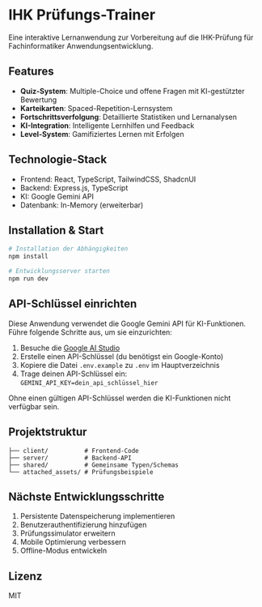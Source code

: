 # IHK Prüfungs-Trainer

Eine interaktive Lernanwendung zur Vorbereitung auf die IHK-Prüfung für Fachinformatiker Anwendungsentwicklung.

## Features

- **Quiz-System**: Multiple-Choice und offene Fragen mit KI-gestützter Bewertung
- **Karteikarten**: Spaced-Repetition-Lernsystem
- **Fortschrittsverfolgung**: Detaillierte Statistiken und Lernanalysen
- **KI-Integration**: Intelligente Lernhilfen und Feedback
- **Level-System**: Gamifiziertes Lernen mit Erfolgen

## Technologie-Stack

- Frontend: React, TypeScript, TailwindCSS, ShadcnUI
- Backend: Express.js, TypeScript
- KI: Google Gemini API
- Datenbank: In-Memory (erweiterbar)

## Installation & Start

```bash
# Installation der Abhängigkeiten
npm install

# Entwicklungsserver starten
npm run dev
```

## API-Schlüssel einrichten

Diese Anwendung verwendet die Google Gemini API für KI-Funktionen. Führe folgende Schritte aus, um sie einzurichten:

1. Besuche die [Google AI Studio](https://makersuite.google.com/app/apikey)
2. Erstelle einen API-Schlüssel (du benötigst ein Google-Konto)
3. Kopiere die Datei `.env.example` zu `.env` im Hauptverzeichnis
4. Trage deinen API-Schlüssel ein: `GEMINI_API_KEY=dein_api_schlüssel_hier`

Ohne einen gültigen API-Schlüssel werden die KI-Funktionen nicht verfügbar sein.

## Projektstruktur

```
├── client/          # Frontend-Code
├── server/          # Backend-API
├── shared/          # Gemeinsame Typen/Schemas
└── attached_assets/ # Prüfungsbeispiele
```

## Nächste Entwicklungsschritte

1. Persistente Datenspeicherung implementieren
2. Benutzerauthentifizierung hinzufügen
3. Prüfungssimulator erweitern
4. Mobile Optimierung verbessern
5. Offline-Modus entwickeln

## Lizenz

MIT
